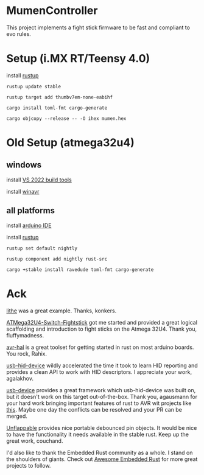 # MumenController
This project implements a fight stick firmware to be fast and compliant to evo rules. 

# Setup (i.MX RT/Teensy 4.0)
install [rustup ](https://rustup.rs/)

`rustup update stable`

`rustup target add thumbv7em-none-eabihf`

`cargo install toml-fmt cargo-generate`

`cargo objcopy --release -- -O ihex mumen.hex`

# Old Setup (atmega32u4)

## windows
install [VS 2022 build tools](https://visualstudio.microsoft.com/downloads/#other)

install [winavr](https://sourceforge.net/projects/winavr/files/latest/download)

## all platforms
install [arduino IDE](https://www.arduino.cc/en/software/)

install [rustup ](https://rustup.rs/)

`rustup set default nightly`

`rustup component add nightly rust-src`

`cargo +stable install ravedude toml-fmt cargo-generate`

# Ack

[lithe](https://github.com/konkers/lithe) was a great example. Thanks, konkers.

[ATMega32U4-Switch-Fightstick](https://github.com/fluffymadness/ATMega32U4-Switch-Fightstick) got me started and provided a great logical scaffolding and introduction to fight sticks on the Atmega 32U4. Thank you, fluffymadness. 

[avr-hal](https://github.com/rahix/avr-hal) is a great toolset for getting started in rust on most arduino boards. You rock, Rahix.

[usb-hid-device](https://github.com/agalakhov/usbd-hid-device) wildly accelerated the time it took to learn HID reporting and provides a clean API to work with HID descriptors. I appreciate your work, agalakhov.

[usb-device](https://github.com/rust-embedded-community/usb-device) provides a great framework which usb-hid-device was built on, but it doesn't work on this target out-of-the-box. Thank you, agausmann for your hard work bringing important features of rust to AVR wit projects like [this](https://github.com/agausmann/usb-device/tree/bd5a518dff4a688bed05c67c83fea733b69c9623). Maybe one day the conflicts can be resolved and your PR can be merged.

[Unflappable](https://github.com/couchand/unflappable) provides nice portable debounced pin objects. It would be nice to have the functionality it needs available in the stable rust. Keep up the great work, couchand.

I'd also like to thank the Embedded Rust community as a whole. I stand on the shoulders of giants. Check out [Awesome Embedded Rust](https://github.com/rust-embedded/awesome-embedded-rust) for more great projects to follow.
